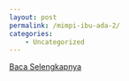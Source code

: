 ```yaml
---
layout: post
permalink: /mimpi-ibu-ada-2/
categories:
    - Uncategorized
---
```


[Baca Selengkapnya](/04)